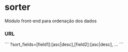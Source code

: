 # sorter
Módulo front-end para ordenação dos dados



### URL

´´´
?sort_fields=[field1]:[asc|desc],[field2]:[asc|desc], ...
´´´
